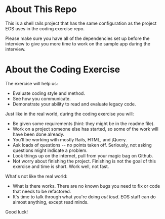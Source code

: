# About This Repo
This is a shell rails project that has the same configuration as the project EOS uses in the coding exercise repo.

Please make sure you have all of the dependencies set up before the interview to give you more time to work on the sample app during the interview.

# About the Coding Exercise

The exercise will help us:
* Evaluate coding style and method.
* See how you communicate.
* Demonstrate your ability to read and evaluate legacy code.

Just like in the real world, during the coding exercise you will:
* Be given some requirements (hint: they might be in the readme file).
* Work on a project someone else has started, so some of the work will have been done already.
* You'll be working with mostly Rails, HTML, and jQuery.
* Ask loads of questions -- no points taken off. Seriously, not asking questions might indicate a problem.
* Look things up on the internet, pull from your magic bag on Github.
* Not worry about finishing the project. Finishing is not the goal of this exercise and time is short. Work well, not fast.

What's not like the real world:
* What is there works. There are no known bugs you need to fix or code that needs to be refactored.
* It's time to talk through what you're doing _out loud_. EOS staff can do almost anything, except read minds.

Good luck!
